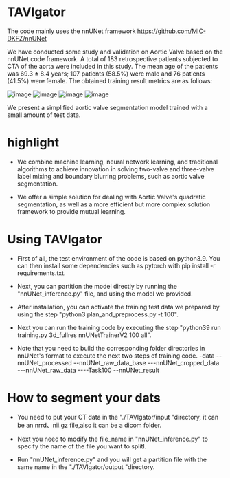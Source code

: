 
# TAVIgator
The code mainly uses the nnUNet framework
https://github.com/MIC-DKFZ/nnUNet

We have conducted some study and validation on Aortic Valve based on the nnUNet code framework.
A total of 183 retrospective patients subjected to CTA of the aorta were included in this study. The mean age of the patients was 69.3 ± 8.4 years; 107 patients (58.5%) were male and 76 patients (41.5%) were female.
The obtained training result metrics are as follows:

![image](https://github.com/Saint-Twmx/TAVIgator/assets/165255758/94b9a363-b215-44c6-93f1-49ec0ff6352e)
![image](https://github.com/Saint-Twmx/TAVIgator/assets/165255758/7c8ea41a-d610-473b-b54a-44ed5c425412)
![image](https://github.com/Saint-Twmx/TAVIgator/assets/165255758/823cdccb-f569-40e8-b8a5-2431ee9e76f7)
![image](https://github.com/Saint-Twmx/TAVIgator/assets/165255758/3ce2fed8-27a2-47b1-b511-1cb2b720a44e)





We present a simplified aortic valve segmentation model trained with a small amount of test data.

# highlight


- We combine machine learning, neural network learning, and traditional algorithms to achieve innovation in solving two-valve and three-valve label mixing and boundary blurring problems, such as aortic valve segmentation.

- We offer a simple solution for dealing with Aortic Valve's quadratic segmentation, as well as a more efficient but more complex solution framework to provide mutual learning.


# Using TAVIgator

- First of all, the test environment of the code is based on python3.9.  You can then install some dependencies such as pytorch with pip install -r requirements.txt. 

- Next, you can partition the model directly by running the "nnUNet_inference.py" file, and using the model we provided.

- After installation, you can activate the training test data we prepared by using the step "python3 plan_and_preprocess.py -t 100". 

- Next you can run the training code by executing the step "python39 run training.py 3d_fullres nnUNetTrainerV2 100 all".

- Note that you need to build the corresponding folder directories in nnUNet's format to execute the next two steps of training code.
    -data
    --nnUNet_processed
    --nnUNet_raw_data_base
    ---nnUNet_cropped_data
    ---nnUNet_raw_data
    ----Task100
    --nnUNet_result
  

# How to segment your dats

- You need to put your CT data in the "./TAVIgator/input "directory, it can be an nrrd、nii.gz file,also it can be a dicom folder.

- Next you need to modify the file_name in "nnUNet_inference.py" to specify the name of the file you want to splitl.

- Run "nnUNet_inference.py" and you will get a partition file with the same name in the "./TAVIgator/output "directory.
